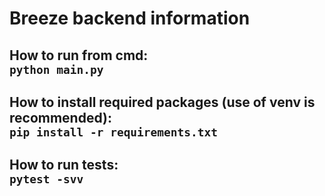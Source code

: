 # Breeze backend information

How to run from cmd:\
`python main.py`
---

How to install required packages (use of venv is recommended):\
`pip install -r requirements.txt`
---

How to run tests:\
`pytest -svv`
---
